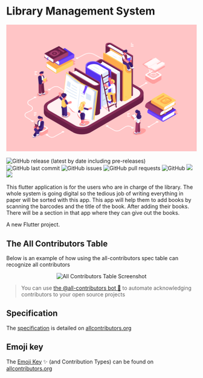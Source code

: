 
# Library Management System

![Banner](https://github.com/Sayak11/Libaray-Management-System-Flutter/blob/master/online_library%402x.png)


![GitHub release (latest by date including pre-releases)](https://img.shields.io/github/v/release/Sayak11/Libaray-Management-System-Flutter?include_prereleases)
![GitHub last commit](https://img.shields.io/github/last-commit/Sayak11/Libaray-Management-System-Flutter)
![GitHub issues](https://img.shields.io/github/issues-raw/Sayak11/Libaray-Management-System-Flutter)
![GitHub pull requests](https://img.shields.io/github/issues-pr/Sayak11/Libaray-Management-System-Flutter)
![GitHub](https://img.shields.io/github/license/Sayak11/Libaray-Management-System-Flutter)
   <a href="https://bintray.com/nisrulz/maven/com.github.nisrulz%3Aeasydeviceinfo/_latestVersion">
        <img src="https://api.bintray.com/packages/nisrulz/maven/com.github.nisrulz%3Aeasydeviceinfo/images/download.svg"/>
    </a>
    <!-- API -->
    <a href="https://android-arsenal.com/api?level=28">
        <img src="https://img.shields.io/badge/API-28%2B-orange.svg?style=flat"/>
    </a>





This flutter application is for the users who are in charge of the library. The whole system is
going digital so the tedious job of writing everything in paper will be sorted with this app. This
app will help them to add books by scanning the barcodes and the title of the book. After
adding their books. There will be a section in that app where they can give out the books.

A new Flutter project.




## The All Contributors Table
Below is an example of how using the all-contributors spec table can recognize all contributors
<div align="center">
    <img src="docs/assets/contributors-table-small.png" alt="All Contributors Table Screenshot" width="800px" />
</div>

> You can use [the @all-contributors bot 🤖](https://allcontributors.org/docs/en/bot/overview) to automate acknowledging contributors to your open source projects

## Specification
The [specification](https://allcontributors.org) is detailed on [allcontributors.org](https://allcontributors.org)

## Emoji key
The [Emoji Key](https://allcontributors.org/docs/en/emoji-key) ✨ (and Contribution Types) can be found on [allcontributors.org](https://allcontributors.org)
